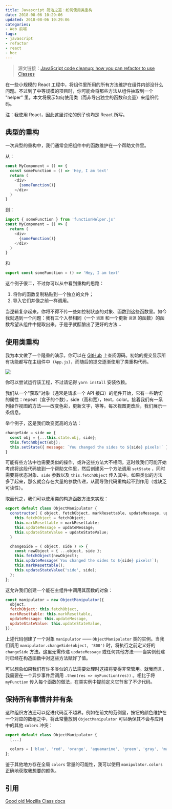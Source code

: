 ```yaml
---
title: Javascript 简洁之道：如何使用类重构
date: 2018-08-06 10:29:06
updated: 2018-08-06 10:29:06
categories:
- Web 前端
tags:
- javascript
- refactor
- react
- hoc
---
```



> 源文链接：[JavaScript code cleanup: how you can refactor to use Classes](https://medium.freecodecamp.org/javascript-code-cleanup-how-you-can-refactor-to-use-classes-3948118e4468)


在一些小规模的 React 工程中，将组件里所用的所有方法维护在组件内部没什么问题。不过到了中等规模的项目时，你可能会将那些方法从组件抽取到一个 "helper" 里。本文将展示如何使用类（而非导出独立的函数和变量）来组织代码。
<!-- more -->

注：我使用 React，因此这里讨论的例子也均是 React 所写。

## 典型的重构

一次典型的重构中，我们通常会把组件中的函数维护在一个帮助文件里。

从：

```javascript
const MyComponent = () => {
  const someFunction = () => 'Hey, I am text'
  return (
    <div>
      {someFunction()}
    </div>
  )
}
```

到：

```javascript
import { someFunction } from 'functionHelper.js'
const MyComponent = () => {
  return (
    <div>
      {someFunction()}
    </div>
  )
}
```

和

```javascript
export const someFunction = () => 'Hey, I am text'
```

这个例子很二，不过你可以从中看到重构的思路：

1. 将你的函数复制粘贴到一个独立的文件；
2. 导入它们并像之前一样调用。

当逻辑复杂起来，你将不得不传一些如控制状态的对象、函数到这些函数里。如今我就遇到一个问题：我有三个入参相同（一个 `资源` 和一个更新 `资源` 的函数）的函数希望从组件中提取出来。于是乎就酝酿出了更好的方法...

## 使用类重构

我为本文做了一个隆重的演示，你可以在 [GitHub](https://github.com/AmberWilkie/class-demo) 上查阅源码。初始的提交显示所有功能都写在主组件中（`App.js`），而随后的提交逐渐使用了类重构代码。



![](https://ua6wcg.bn.files.1drv.com/y4mYy_pu9AzJk55bWAa0HOHDdjZDUp6QId12MxyJKxSSyBDQX8L-w321hFpMC47CYkQCl1Hly1JCATTUeP6-KTjE05cxDg46eOARJogyaVeodrYaM3bm3i8hcPo9dbhQ7wQOq0A2SAkUGdhaeS1C7xX2Do4yLK_ThI45fsjemuXGxGAb0UeuqpqghFkUUr-kqnLmw7AQZVQh1-kHQTP9mkTYQ)



你可以尝试运行该工程，不过请记得 `yarn install` 安装依赖。

我们从一个"获取"对象（通常是请求一个 API 接口）的组件开始，它有一些确切的属性：repeat（盒子的个数），side（高和宽），text，color。接着我们有一系列操作视图的方法——改变色彩，更新文字，等等。每次视图更改后，我们展示一条信息。

举个例子，这是我们改变宽高的方法：

```javascript
changeSide = side => {
  const obj = {...this.state.obj, side};
  this.fetchObject(obj);
  this.setState({ message: `You changed the sides to ${side} pixels!` });
}
```

可能有些方法中也需要类似的操作，或许这些方法大不相同。这时候我们可能开始考虑将这段代码放到一个帮助文件里，然后创建另一个方法调用 `setState` ，同时需要将状态对象、`side` 参数以及 `this.fetchObject` 传入其中。如果类似的方法多了起来，那么就会存在大量的参数传递，从而导致代码重构起不到作用（或缺乏可读性）。

取而代之，我们可以使用类的构造函数方法来实现：

```javascript
export default class ObjectManipulator {
  constructor( { object, fetchObject, markResettable, updateMessage, updateStateValue } ) {
    this.fetchObject = fetchObject;
    this.markResettable = markResettable;
    this.updateMessage = updateMessage;
    this.updateStateValue = updateStateValue;
  }

  changeSide = ( object, side ) => {
    const newObject = { ...object, side };
    this.fetchObject(newObject);
    this.updateMessage(`You changed the sides to ${side} pixels!`);
    this.markResettable();
    this.updateStateValue('side', side);
  };
};
```

这允许我们创建一个能在主组件中调用其函数的对象：

```javascript
const manipulator = new ObjectManipulator({
  object,
  fetchObject: this.fetchObject,
  markResettable: this.markResettable,
  updateMessage: this.updateMessage,
  updateStateValue: this.updateStateValue,
});
```

上述代码创建了一个对象 `manipulator` —— `ObjectManipulator` 类的实例。当我们调用 `manipulator.changeSide(object, '800')` 时，将执行之前定义好的 `changeSide` 方法。这里无需传递 `updateMessage` 或任何其他方法——当实例创建时已经在构造函数中对这些方法赋好了值。

可以想象如果我们有许多类似的方法需要处理时这招将变得非常管用。就我而言，我需要在一个异步事件后调用 `.then(res => myFunction(res))` 。相比于将 `myFunction` 传入每个函数的做法，在类实例中提前定义它节省了不少代码。

## 保持所有事情井井有条

这种组织方法还可以促进代码互不越界。例如在前文的范例里，按钮的颜色维护在一个对应的数组之中，将此常量放到 `ObjectManipulator` 可以确保其不会与应用中的其他 `colors` 冲突：

```javascript
export default class ObjectManipulator {
  [...]

  colors = ['blue', 'red', 'orange', 'aquamarine', 'green', 'gray', 'magenta'];
};
```

鉴于其他地方存在全局 `colors` 常量的可能性，我可以使用 `manipulator.colors` 正确地获取我想要的颜色。

## 引用

[Good old Mozilla Class docs](https://developer.mozilla.org/en-US/docs/Web/JavaScript/Reference/Classes)
